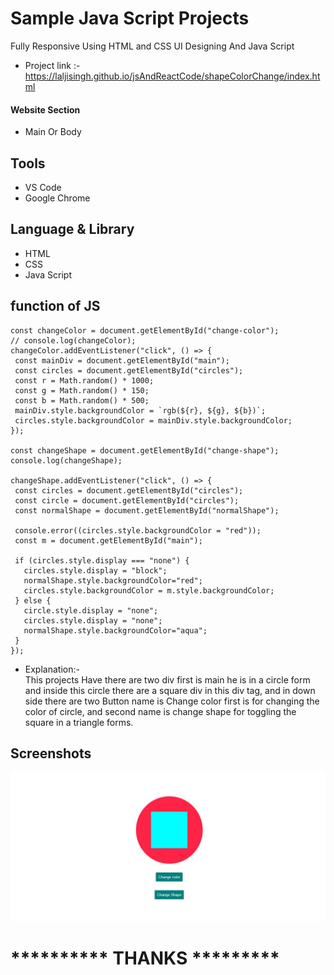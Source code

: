 # Sample Java Script Projects 

Fully Responsive Using HTML and CSS UI Designing
And Java Script



- Project link :-  https://laljisingh.github.io/jsAndReactCode/shapeColorChange/index.html


#### Website Section
* Main Or Body
## Tools
- VS Code
- Google Chrome
## Language & Library
- HTML
- CSS
- Java Script
## function of JS
 ```
const changeColor = document.getElementById("change-color");
// console.log(changeColor);
changeColor.addEventListener("click", () => {
  const mainDiv = document.getElementById("main");
  const circles = document.getElementById("circles");
  const r = Math.random() * 1000;
  const g = Math.random() * 150;
  const b = Math.random() * 500;
  mainDiv.style.backgroundColor = `rgb(${r}, ${g}, ${b})`;
  circles.style.backgroundColor = mainDiv.style.backgroundColor;
});

const changeShape = document.getElementById("change-shape");
console.log(changeShape);

changeShape.addEventListener("click", () => {
  const circles = document.getElementById("circles");
  const circle = document.getElementById("circles");
  const normalShape = document.getElementById("normalShape");

  console.error((circles.style.backgroundColor = "red"));
  const m = document.getElementById("main");

  if (circles.style.display === "none") {
    circles.style.display = "block";
    normalShape.style.backgroundColor="red";
    circles.style.backgroundColor = m.style.backgroundColor;
  } else {
    circle.style.display = "none";
    circles.style.display = "none";
    normalShape.style.backgroundColor="aqua";
  }
});

```


      
- Explanation:-  
This projects Have there are two div first is main he is in a circle form and inside this circle there are a square div in this div tag, and in down side there are two Button name is Change color first is for changing the color of circle, and second name is change shape for toggling the square in a triangle forms.
   

## Screenshots

 ![App Screenshot](https://raw.githubusercontent.com/laljisingh/jsAndReactCode/main/shapeColorChange/Capture.JPG)


# ********** **THANKS** *********